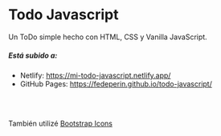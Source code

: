 # Todo Javascript
Un ToDo simple hecho con HTML, CSS y Vanilla JavaScript. <br>
##### Está subido a:
- Netlify: https://mi-todo-javascript.netlify.app/
- GitHub Pages: https://fedeperin.github.io/todo-javascript/
<br>
<br>

También utilizé <a href="https://icons.getbootstrap.com/" target="_blank">Bootstrap Icons</a>
